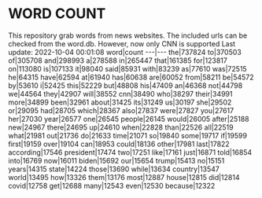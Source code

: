 # WORD COUNT
This repository grab words from news websites. The included urls can be checked from the word.db.
However, now only CNN is supported
Last update: 2022-10-04 00:01:08
word|count
---|---
the|737824
to|370503
of|305708
and|298993
a|278588
in|265447
that|161385
for|123817
on|113080
is|107133
it|98040
said|85931
with|83239
as|77610
was|72515
he|64315
have|62594
at|61940
has|60638
are|60052
from|58211
be|54572
by|53610
i|52425
this|52229
but|48808
his|47409
an|46368
not|44798
we|44564
they|42907
will|38552
cnn|38490
who|38297
their|34991
more|34899
been|32961
about|31425
its|31249
us|30197
she|29502
or|29095
had|28705
which|28367
also|27837
were|27827
you|27617
her|27030
year|26577
one|26545
people|26145
would|26005
after|25188
new|24967
there|24695
up|24610
when|22828
than|22526
all|22519
what|21981
out|21736
do|21633
time|21071
so|19840
some|19717
if|19599
first|19159
over|19104
can|18953
could|18136
other|17981
last|17822
according|17546
president|17474
two|17251
like|17161
just|16871
told|16854
into|16769
now|16011
biden|15692
our|15654
trump|15413
no|15151
years|14315
state|14224
those|13690
while|13634
country|13547
world|13495
how|13326
them|13176
most|12887
house|12815
did|12814
covid|12758
get|12688
many|12543
even|12530
because|12322
